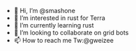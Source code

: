 - 👋 Hi, I’m @smashone
- 👀 I’m interested in rust for Terra
- 🌱 I’m currently learning rust
- 💞️ I’m looking to collaborate on grid bots
- 📫 How to reach me Tw:@gweizee

<!---
smashone/smashone is a ✨ special ✨ repository because its `README.md` (this file) appears on your GitHub profile.
You can click the Preview link to take a look at your changes.
--->

